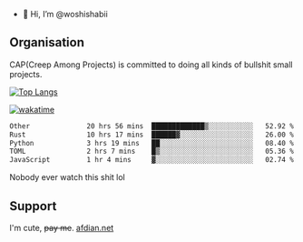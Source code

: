 - 👋 Hi, I’m @woshishabii

## Organisation

CAP(Creep Among Projects) is committed to doing all kinds of bullshit small projects.

[![Top Langs](https://github-readme-stats.vercel.app/api/top-langs/?username=woshishabii&layout=compact)](https://github.com/anuraghazra/github-readme-stats)

[![wakatime](https://wakatime.com/badge/user/34d02784-acc1-4a16-82d7-33fdb53c4ed6.svg)](https://wakatime.com/@34d02784-acc1-4a16-82d7-33fdb53c4ed6)


<!--START_SECTION:waka-->

```txt
Other              20 hrs 56 mins  █████████████▒░░░░░░░░░░░   52.92 %
Rust               10 hrs 17 mins  ██████▓░░░░░░░░░░░░░░░░░░   26.00 %
Python             3 hrs 19 mins   ██░░░░░░░░░░░░░░░░░░░░░░░   08.40 %
TOML               2 hrs 7 mins    █▒░░░░░░░░░░░░░░░░░░░░░░░   05.36 %
JavaScript         1 hr 4 mins     ▓░░░░░░░░░░░░░░░░░░░░░░░░   02.74 %
```

<!--END_SECTION:waka-->

Nobody ever watch this shit lol

## Support
I'm cute, ~~pay me~~.
[afdian.net](https://afdian.com/a/woshishabi)

<!---
woshishabii/woshishabii is a ✨ special ✨ repository because its `README.md` (this file) appears on your GitHub profile.
You can click the Preview link to take a look at your changes.
--->
